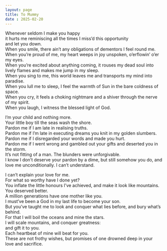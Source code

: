 ```yaml
---
layout: page
title: To Mummy
date : 2025-02-20
---
```


Whenever seldom I make you happy  
it hurts me reminiscing all the times I miss’d this opportunity   
and let you down.  
When you smile, there ain’t any obligations of dementors I feel round me.  
When you’re proud of me, my heart weeps in joy unspoken, o’erflowin’ o’er my eyes.  
When you’re excited about anything coming, it rouses my dead soul into lively flames and makes me jump in my sleep.  
When you sing to me, this world leaves me and transports my mind into paradise.  
When you lull me to sleep, I feel the warmth of Sun in the bare coldness of space.  
When you cry, it feels a choking nightmare and a shiver through the nerve of my spirit.  
When you laugh, I witness the blessed light of God.  

I’m your child and nothing more.  
Your little boy till the seas wash the shore.  
Pardon me if I am late in realising truths.  
Pardon me if I’m late in executing dreams you knit in my golden slumbers.  
Pardon me if I disregarded your words and made you hurt.  
Pardon me if I went wrong and gambled out your gifts and deserted you in the storm.  
It’s not fitting of a man. The blunders were unforgivable.  
I know I don’t deserve your pardon by a dime, but still somehow you do, and love me unconditionally. I can’t understand.  

I can’t explain your love for me.   
For what so worthy have I done yet?  
You inflate the little honours I’ve achieved, and make it look like mountains.  
You deserved better.   
A million generations have one mother like you.  
I must’ve been a God in my last life to become your son.  
But you’ve taught me to look and conquer what lies before, and bury what’s behind.  
For that I will boil the oceans and mine the stars.  
I will scale mountains, and conquer greatness:  
and gift it to you.  
Each heartbeat of mine will beat for you.  
These are not frothy wishes, but promises of one drowned deep in your love and sacrifice.  